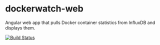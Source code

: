 # dockerwatch-web
Angular web app that pulls Docker container statistics from InfluxDB and displays them.

[![Build Status](https://travis-ci.org/shanel262/dockerwatch-web.svg?branch=master)](https://travis-ci.org/shanel262/dockerwatch-web)
